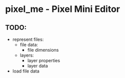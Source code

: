 # pixel_me - Pixel Mini Editor

## TODO:

- represent files:
    - file data:
        - file dimensions
    - layers:
        - layer properties
        - layer data
- load file data